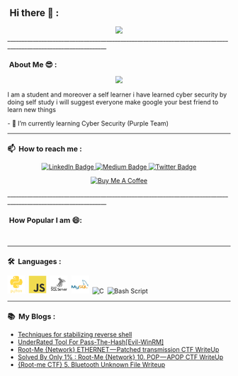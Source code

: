 ## &nbsp;Hi there 👋 :

<div id="header" align="center">
  <img src="https://media.giphy.com/media/Cmr1OMJ2FN0B2/giphy.gif" width="200"/>
</div>
_________________________________________________________________________________________________________________

### &nbsp;About Me 😎 :

<div id="header" align="center">
  <img src="https://media.giphy.com/media/o0vwzuFwCGAFO/giphy.gif" width="200"/>
</div>
<p>I am  a student and moreover a self learner i have learned cyber security by doing self study i will suggest everyone make google your best friend to learn new things</p>
- 🌱 I’m currently learning Cyber Security (Purple Team)

_________________________________________________________________________________________________________________ 

### 📫 &nbsp;How to reach me :


<div id="badges" align="center">
  <a href="https://www.linkedin.com/in/rahul-yadav-359179203/">
    <img src="https://img.shields.io/badge/LinkedIn-blue?style=for-the-badge&logo=linkedin&logoColor=white" alt="LinkedIn Badge"/>
  </a>
  <a href="https://genesis1109.medium.com">
    <img src="https://img.shields.io/badge/Medium-12100E?style=for-the-badge&logo=medium&logoColor=white" alt="Medium Badge"/>
    </a>
  <a href="https://twitter.com/iamgenesis1109">
    <img src="https://img.shields.io/badge/Twitter-blue?style=for-the-badge&logo=twitter&logoColor=white" alt="Twitter Badge"/>
  </a>
  <p align="center">
<a href="https://www.buymeacoffee.com/rahulyadav1109" target="_blank"><img src="https://cdn.buymeacoffee.com/buttons/default-orange.png" alt="Buy Me A Coffee" height="41" width="174"></a>
</p>
</div>
_________________________________________________________________________________________________________________ 

### &nbsp;How Popular I am 😄:

<p align="center"><img src="https://komarev.com/ghpvc/?username=rahulyadav1109&style=flat-square&color=blue" alt=""></p>

_________________________________________________________________________________________________________________ 

### 🛠 &nbsp;Languages :
<p>
<img src="https://github.com/devicons/devicon/blob/master/icons/python/python-plain-wordmark.svg" title="Python" alt="Python" width="40" height="40"/>&nbsp;
  <img src="https://github.com/devicons/devicon/blob/master/icons/javascript/javascript-original.svg" title="JavaScript" alt="JavaScript" width="40" height="40"/>&nbsp;
  <img src="https://github.com/devicons/devicon/blob/master/icons/microsoftsqlserver/microsoftsqlserver-plain-wordmark.svg" title="Microsoft SQL Server" alt="Microsoft SQL Server" width="40" height="40"/>&nbsp;
  <img src="https://github.com/devicons/devicon/blob/master/icons/mysql/mysql-original-wordmark.svg" title="MySQL"  alt="MySQL" width="40" height="40"/>&nbsp;
  <img src="https://cdn.jsdelivr.net/gh/devicons/devicon/icons/c/c-original.svg" title="C"  alt="C" width="40" height="40"/>&nbsp;
  <img src="https://cdn.jsdelivr.net/gh/devicons/devicon/icons/bash/bash-original.svg" title="Bash"  alt="Bash Script" width="40" height="40"/>&nbsp;

_________________________________________________________________________________________________________________   

### 📚 &nbsp;My Blogs :
   <!-- BLOG-POST-LIST:START -->
- [Techniques for stabilizing reverse shell](https://genesis1109.medium.com/techniques-for-stabilizing-reverse-shell-307182baf27d?source=rss-39c8e6f4b059------2)
- [UnderRated Tool For Pass-The-Hash[Evil-WinRM]](https://genesis1109.medium.com/underrated-tool-for-pass-the-hash-evil-winrm-50032872b79b?source=rss-39c8e6f4b059------2)
- [Root-Me {Network} ETHERNET — Patched transmission CTF WriteUp](https://genesis1109.medium.com/root-me-network-ethernet-patched-transmission-ctf-writeup-51cbb24019f1?source=rss-39c8e6f4b059------2)
- [Solved By Only 1% : Root-Me {Network} 10. POP — APOP CTF WriteUp](https://genesis1109.medium.com/solved-by-only-1-root-me-network-10-pop-apop-ctf-writeup-76196cbd6144?source=rss-39c8e6f4b059------2)
- [{Root-me CTF} 5. Bluetooth Unknown File Writeup](https://genesis1109.medium.com/root-me-ctf-5-bluetooth-unknown-file-writeup-5e2c712faf84?source=rss-39c8e6f4b059------2)
<!-- BLOG-POST-LIST:END -->            
<!--

**rahulyadav1109/rahulyadav1109** is a ✨ _special_ ✨ repository because its `README.md` (this file) appears on your GitHub profile.

Here are some ideas to get you started:

- 🔭 I’m currently working on ...
- 🌱 I’m currently learning ...
- 👯 I’m looking to collaborate on ...
- 🤔 I’m looking for help with ...
- 💬 Ask me about ...
- 📫 How to reach me: ...
- 😄 Pronouns: ...
- ⚡ Fun fact: ...
-->
